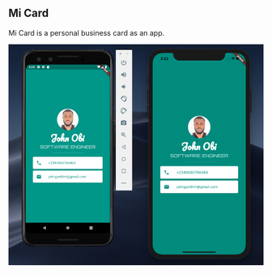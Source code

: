 ## Mi Card

Mi Card is a personal business card as an app.

![mi_card_images](./banner/mi_card_app_ios_and_android.png)
